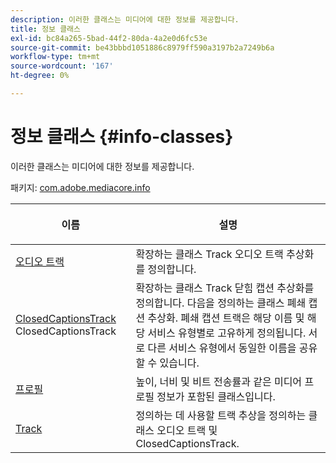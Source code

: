 ```yaml
---
description: 이러한 클래스는 미디어에 대한 정보를 제공합니다.
title: 정보 클래스
exl-id: bc84a265-5bad-44f2-80da-4a2e0d6fc53e
source-git-commit: be43bbbd1051886c8979ff590a3197b2a7249b6a
workflow-type: tm+mt
source-wordcount: '167'
ht-degree: 0%

---
```


# 정보 클래스 {#info-classes}

이러한 클래스는 미디어에 대한 정보를 제공합니다.

패키지: [com.adobe.mediacore.info](https://help.adobe.com/en_US/primetime/api/psdk/javadoc_1.4/com/adobe/mediacore/info/package-summary.html)

<table frame="all" colsep="1" rowsep="1" id="table_BC74F0C72F7C443B92C9B28750D812A6"> 
 <thead> 
  <tr rowsep="1"> 
   <th colname="1" class="entry"> <p>이름 </p> </th> 
   <th colname="2" class="entry"> <p>설명 </p> </th> 
  </tr> 
 </thead>
 <tbody> 
  <tr rowsep="1"> 
   <td colname="1"><span class="codeph"><a href="https://help.adobe.com/en_US/primetime/api/psdk/javadoc_1.4/com/adobe/mediacore/info/AudioTrack.html" format="html" scope="external"> 오디오 트랙</a></span></td> 
   <td colname="2">확장하는 클래스 <span class="codeph"> Track</span> 오디오 트랙 추상화를 정의합니다. </td> 
  </tr> 
  <tr rowsep="1"> 
   <td colname="1"><span class="codeph"><a href="https://help.adobe.com/en_US/primetime/api/psdk/javadoc_1.4/com/adobe/mediacore/info/ClosedCaptionsTrack.html" format="html" scope="external"> ClosedCaptionsTrack</a> 
   ClosedCaptionsTrack</span> </td> 
   <td colname="2">확장하는 클래스 <span class="codeph"> Track</span> 닫힘 캡션 추상화를 정의합니다. 다음을 정의하는 클래스 <span class="codeph"> 폐쇄 캡션</span> 추상화. 폐쇄 캡션 트랙은 해당 이름 및 해당 서비스 유형별로 고유하게 정의됩니다. 서로 다른 서비스 유형에서 동일한 이름을 공유할 수 있습니다.</td> 
  </tr> 
  <tr rowsep="1"> 
   <td colname="1"><span class="codeph"><a href="https://help.adobe.com/en_US/primetime/api/psdk/javadoc_1.4/com/adobe/mediacore/info/Profile.html" format="html" scope="external"> 프로필</a> </span></td> 
   <td colname="2"> 높이, 너비 및 비트 전송률과 같은 미디어 프로필 정보가 포함된 클래스입니다. </td> 
  </tr> 
  <tr rowsep="0"> 
   <td colname="1"><span class="codeph"><a href="https://help.adobe.com/en_US/primetime/api/psdk/javadoc_1.4/com/adobe/mediacore/info/Track.html" format="html" scope="external"> Track</a> </span></td> 
   <td colname="2">정의하는 데 사용할 트랙 추상을 정의하는 클래스 <span class="codeph"> 오디오 트랙</span> 및 <span class="codeph"> ClosedCaptionsTrack</span>. </td> 
  </tr>
 </tbody>
</table>
